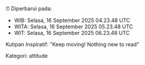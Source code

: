 ⏰ Diperbarui pada:
- WIB: Selasa, 16 September 2025 04.23.48 UTC
- WITA: Selasa, 16 September 2025 05.23.48 UTC
- WIT: Selasa, 16 September 2025 06.23.48 UTC

Kutipan Inspiratif:
"Keep moving! Nothing new to read"


Kategori: attitude

